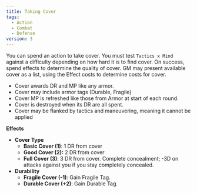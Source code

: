 ```yaml
---
title: Taking Cover
tags:
  - Action
  - Combat
  - Defense
version: 3
---
```


You can spend an action to take cover. You must test `Tactics x Mind` against a difficulty depending on how hard it is to find cover. On success, spend effects to determine the quality of cover. GM may present available cover as a list, using the Effect costs to determine costs for cover.
- Cover awards DR and MP like any armor.
- Cover may include armor tags (Durable, Fragile)
- Cover MP is refreshed like those from Armor at start of each round.
- Cover is destroyed when its DR are all spent.
- Cover may be flanked by tactics and maneuvering, meaning it cannot be applied

**Effects**
- **Cover Type**
	- **Basic Cover (1)**: 1 DR from cover
	- **Good Cover (2):** 2 DR from cover
	- **Full Cover (3)**: 3 DR from cover. Complete concealment; -3D on attacks against you if you stay completely concealed.
- **Durability**
	- **Fragile Cover (-1)**: Gain Fragile Tag.
	- **Durable Cover (+2)**: Gain Durable Tag.
